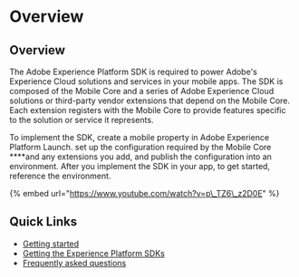 # Overview

## Overview

The Adobe Experience Platform SDK is required to power Adobe's Experience Cloud solutions and services in your mobile apps. The SDK is composed of the Mobile Core and a series of Adobe Experience Cloud solutions or third-party vendor extensions that depend on the Mobile Core. Each extension registers with the Mobile Core to provide features specific to the solution or service it represents.

To implement the SDK, create a mobile property in Adobe Experience Platform Launch. set up the configuration required by the Mobile Core ****and any extensions you add, and publish the configuration into an environment. After you implement the SDK in your app, to get started, reference the environment.

{% embed url="https://www.youtube.com/watch?v=p\_TZ6\_z2D0E" %}

## Quick Links

* [Getting started](getting-started/create-a-mobile-property.md)
* [Getting the Experience Platform SDKs](getting-started/get-the-sdk.md)
* [Frequently asked questions](resources/frequently-asked-questions/)

